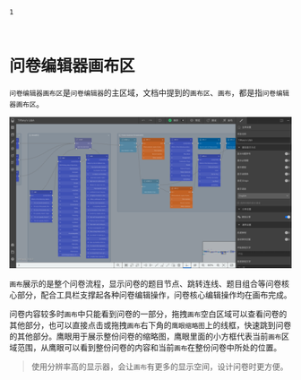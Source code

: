 ```index
1
```
```tag

```
```summary

```
# 问卷编辑器画布区

`问卷编辑器画布区`是`问卷编辑器`的主区域，文档中提到的`画布区`、`画布`，都是指`问卷编辑器画布区`。

<img src='../assets/01canvas/01canvas/canvas.png'>

`画布`展示的是整个问卷流程，显示问卷的题目节点、跳转连线、题目组合等问卷核心部分，配合工具栏支撑起各种问卷编辑操作，问卷核心编辑操作均在画布完成。

问卷内容较多时`画布`中只能看到问卷的一部分，拖拽`画布`空白区域可以查看问卷的其他部分，也可以直接点击或拖拽`画布`右下角的`鹰眼缩略图`上的线框，快速跳到问卷的其他部分。鹰眼用于展示整份问卷的缩略图，鹰眼里面的小方框代表当前`画布`区域范围，从鹰眼可以看到整份问卷的内容和当前`画布`在整份问卷中所处的位置。

> 使用分辨率高的显示器，会让`画布`有更多的显示空间，设计问卷时更方便。

